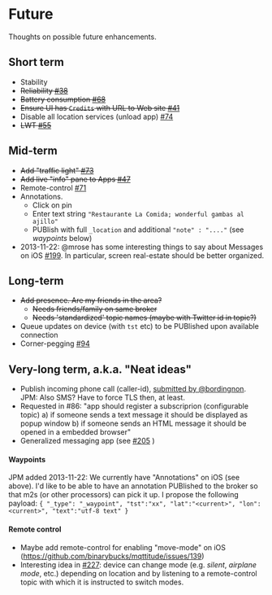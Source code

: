 # Future

Thoughts on possible future enhancements.

## Short term

* Stability
* ~~Reliability [#38](https://github.com/binarybucks/mqttitude/issues/38)~~
* ~~Battery consumption [#68](https://github.com/binarybucks/mqttitude/issues/68)~~
* ~~Ensure UI has `Credits` with URL to Web site [#41](https://github.com/binarybucks/mqttitude/issues/41)~~
* Disable all location services (unload app) [#74](https://github.com/binarybucks/mqttitude/issues/74)
* ~~LWT [#55](https://github.com/binarybucks/mqttitude/issues/55)~~

## Mid-term

* ~~Add "traffic light" [#73](https://github.com/binarybucks/mqttitude/issues/73)~~
* ~~Add live "info" pane to Apps [#47](https://github.com/binarybucks/mqttitude/issues/47)~~
* Remote-control [#71](https://github.com/binarybucks/mqttitude/issues/71)
* Annotations.
  * Click on pin
  * Enter text string `"Restaurante La Comida; wonderful gambas al ajillo"`
  * PUBlish with full `_location` and additional `"note" : "...."` (see _waypoints_ below)
* 2013-11-22: @mrose has some interesting things to say about Messages on iOS [#199](https://github.com/binarybucks/mqttitude/issues/199). In particular, screen real-estate should be better organized.


## Long-term

* ~~Add presence. Are my friends in the area?~~
  * ~~Needs friends/family on same broker~~
  * ~~Needs 'standardized' topic names (maybe with Twitter id in topic?)~~
* Queue updates on device (with `tst` etc) to be PUBlished upon available connection
* Corner-pegging [#94](https://github.com/binarybucks/mqttitude/issues/94)

## Very-long term, a.k.a. "Neat ideas"

* Publish incoming phone call (caller-id), [submitted by @bordingnon](http://twitter.com/bordignon/status/372627079059079168). JPM: Also SMS? Have to force TLS then, at least.
* Requested in #86: "app should register a subscriprion (configurable topic) a) if someone sends a text message it should be displayed as popup window b) if someone sends an HTML message it should be opened in a embedded browser"
* Generalized messaging app (see [#205](https://github.com/binarybucks/mqttitude/issues/205) )

#### Waypoints

JPM added 2013-11-22: We currently have "Annotations" on iOS (see above). I'd like to be able to have an annotation PUBlished to the broker so that m2s (or other processors) can pick it up. I propose the following payload: `{ "_type": "_waypoint", "tst":"xx", "lat":"<current>", "lon":<current>", "text":"utf-8 text" }`

#### Remote control

* Maybe add remote-control for enabling "move-mode" on iOS (https://github.com/binarybucks/mqttitude/issues/139)
* Interesting idea in [#227](https://github.com/binarybucks/mqttitude/issues/227): device can change mode (e.g. _silent_, _airplane mode_, etc.) depending on location and by listening to a remote-control topic with which it is instructed to switch modes.

